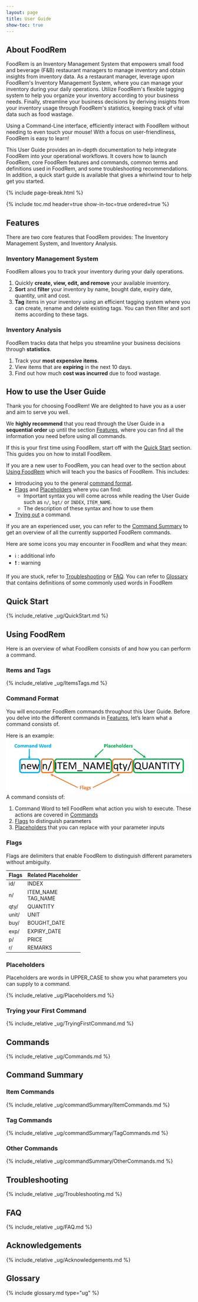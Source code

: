 ```yaml
---
layout: page
title: User Guide
show-toc: true
---
```

## About FoodRem

FoodRem is an Inventory Management System that empowers small food and beverage (F&B) restaurant managers to manage inventory and obtain insights from inventory data. As a restaurant manager, leverage upon FoodRem's Inventory Management System, where you can manage your inventory during your daily operations. Utilize FoodRem's flexible tagging system to help you organize your inventory according to your business needs. Finally, streamline your business decisions by deriving insights from your inventory usage through FoodRem's statistics, keeping track of vital data such as food wastage.

Using a Command-Line interface, efficiently interact with FoodRem without needing to even touch your mouse! With a focus on user-friendliness, FoodRem is easy to learn!

This User Guide provides an in-depth documentation to help integrate FoodRem into your operational workflows. It covers how to launch FoodRem, core FoodRem features and commands, common terms and definitions used in FoodRem, and some troubleshooting recommendations. In addition, a quick start guide is available that gives a whirlwind tour to help get you started.

{% include page-break.html %} <!-- Force a page break -->

{% include toc.md header=true show-in-toc=true ordered=true %}

## Features

There are two core features that FoodRem provides: The Inventory Management System, and Inventory Analysis.

<!-- TODO: Add links to e.g. name, bought date, expiry date, etc. -->

### Inventory Management System

FoodRem allows you to track your inventory during your daily operations.

1. Quickly **create, view, edit, and remove** your available inventory.
1. **Sort** and **filter** your inventory by name, bought date, expiry date, quantity, unit and cost.
1. **Tag** items in your inventory using an efficient tagging system where you can create, rename and delete existing tags. You can then filter and sort items according to these tags.

### Inventory Analysis

FoodRem tracks data that helps you streamline your business decisions through **statistics**.

1. Track your **most expensive items**.
1. View items that are **expiring** in the next 10 days.
1. Find out how much **cost was incurred** due to food wastage.

## How to use the User Guide

Thank you for choosing FoodRem! We are delighted to have you as a user and aim to serve you well.

We **highly recommend** that you read through the User Guide in a **sequential order** up until the section
[Features](#features), where you can find all the information you need before using all commands.

If this is your first time using FoodRem, start off with the [Quick Start](#quick-start) section.
This guides you on how to install FoodRem.

If you are a new user to FoodRem, you can head over to the section about [Using FoodRem](#using-foodrem) which will teach you the basics of FoodRem. This includes: 

* Introducing you to the general [command format](#command-format).
* [Flags](#flags) and [Placeholders](#placeholders) where you can find:
  * Important syntax you will come across while reading the User
    Guide such as `n/`, `bgt/` or `INDEX`, `ITEM_NAME`.
  *  The description of these syntax and how to use them
* [Trying out](#trying-your-first-command) a command.

If you are an experienced user, you can refer to the [Command Summary](#command-summary) to get an overview of all the currently supported FoodRem commands.

Here are some icons you may encounter in FoodRem and what they mean:

* ℹ️ : additional info
* ❗ : warning


If you are stuck, refer to [Troubleshooting](#troubleshooting) or [FAQ](#faq).
You can refer to [Glossary](#glossary) that contains definitions of some commonly used words in FoodRem


## Quick Start

{% include_relative _ug/QuickStart.md %}

## Using FoodRem
Here is an overview of what FoodRem consists of and how you can perform a command.
### Items and Tags

{% include_relative _ug/ItemsTags.md %}

### Command Format

You will encounter FoodRem commands throughout this User Guide.
Before you delve into the different commands in [Features](#features), let’s learn what a command consists of.

Here is an example:
![CommandExample](images/CommandExample.png)
A command consists of:
1. Command Word to tell FoodRem what action you wish to execute. These actions are covered in [Commands](#commands)
2. [Flags](#flags) to distinguish parameters
3. [Placeholders](#placeholders) that you can replace with your parameter inputs


### Flags

Flags are delimiters that enable FoodRem to distinguish different parameters without ambiguity.

| Flags | Related Placeholder   |
|-------|-----------------------|
| id/   | INDEX                 |
| n/    | ITEM_NAME<br>TAG_NAME |
| qty/  | QUANTITY              |
| unit/ | UNIT                  |
| buy/  | BOUGHT_DATE           |
| exp/  | EXPIRY_DATE           |
| p/    | PRICE                 |
| r/    | REMARKS               |


### Placeholders

Placeholders are words in UPPER_CASE to show you what parameters you can supply to a command.

{% include_relative _ug/Placeholders.md %}

### Trying your First Command

{% include_relative _ug/TryingFirstCommand.md %}

## Commands

{% include_relative _ug/Commands.md %}

## Command Summary

### Item Commands

{% include_relative _ug/commandSummary/ItemCommands.md %}

### Tag Commands

{% include_relative _ug/commandSummary/TagCommands.md %}

### Other Commands

{% include_relative _ug/commandSummary/OtherCommands.md %}

## Troubleshooting

<!-- TODO: Consider removing this section -->
<!-- Added one issue that is referred to by Quick Start -->
{% include_relative _ug/Troubleshooting.md %}

## FAQ

{% include_relative _ug/FAQ.md %}

## Acknowledgements

{% include_relative _ug/Acknowledgements.md %}

## Glossary

{% include glossary.md type="ug" %}
